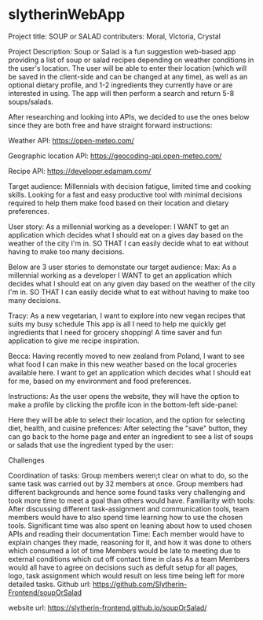 # slytherinWebApp
Project title: SOUP or SALAD contributers: Moral, Victoria, Crystal

Project Description: Soup or Salad is a fun suggestion web-based app providing a list of soup or salad recipes depending on weather conditions in the user's location. The user will be able to enter their location (which will be saved in the client-side and can be changed at any time), as well as an optional dietary profile, and 1-2 ingredients they currently have or are interested in using. The app will then perform a search and return 5-8 soups/salads.

After researching and looking into APIs, we decided to use the ones below since they are both free and have straight forward instructions:

Weather API: https://open-meteo.com/

Geographic location API: https://geocoding-api.open-meteo.com/

Recipe API: https://developer.edamam.com/

Target audience: Millennials with decision fatigue, limited time and cooking skills. Looking for a fast and easy productive tool with minimal decisions required to help them make food based on their location and dietary preferences.

User story: As a millennial working as a developer: I WANT to get an application which decides what I should eat on a gives day based on the weather of the city I'm in. SO THAT I can easily decide what to eat without having to make too many decisions.

Below are 3 user stories to demonstate our target audience: Max: As a millennial working as a developer I WANT to get an application which decides what I should eat on any given day based on the weather of the city I'm in. SO THAT I can easily decide what to eat without having to make too many decisions.

Tracy: As a new vegetarian, I want to explore into new vegan recipes that suits my busy schedule This app is all I need to help me quickly get ingredients that I need for grocery shopping! A time saver and fun application to give me recipe inspiration.

Becca: Having recently moved to new zealand from Poland, I want to see what food I can make in this new weather based on the local groceries available here. I want to get an application which decides what I should eat for me, based on my environment and food preferences.

Instructions: As the user opens the website, they will have the option to make a profile by clicking the profile icon in the bottom-left side-panel: 

Here they will be able to select their location, and the option for selecting diet, health, and cuisine prefences:  After selecting the "save" button, they can go back to the home page and enter an ingredient to see a list of soups or salads that use the ingredient typed by the user: 

Challenges

Coordination of tasks:
Group members weren;t clear on what to do, so the same task was carried out by 32 members at once.
Group members had different backgrounds and hence some found tasks very challenging and took more time to meet a goal than others would have.
Familiarity with tools:
After discussing different task-assignment and communication tools, team members would have to also spend time learning how to use the chosen tools.
Significant time was also spent on leaning about how to used chosen APIs and reading their documentation
Time:
Each member would have to explain changes they made, reasoning for it, and how it was done to others which consumed a lot of time
Members would be late to meeting due to external conditions which cut off contact time in class
As a team Members would all have to agree on decisions such as defult setup for all pages, logo, task assignment which would result on less time being left for more detailed tasks.
Github url: https://github.com/Slytherin-Frontend/soupOrSalad

website url: https://slytherin-frontend.github.io/soupOrSalad/
